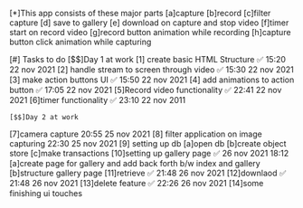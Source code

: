 [*]This app consists of these major parts
  [a]capture [b]record [c]filter capture
  [d] save to gallery [e] download on capture and stop video
  [f]timer start on record video
  [g]record button animation while recording
  [h]capture button click animation while capturing


[#] Tasks to do
    [$$]Day 1 at work
[1] create basic HTML  Structure ✅ 15:20  22 nov 2021
[2] handle stream to screen through video ✅ 15:30 22 nov 2021
[3] make action buttons UI       ✅ 15:50 22 nov 2021
[4] add animations to action button ✅ 17:05 22 nov 2021
[5]Record video functionality     ✅ 22:41 22 nov 2021
[6]timer functionality  ✅ 23:10 22 nov 2011

    [$$]Day 2 at work
[7]camera capture 20:55 25 nov 2021
[8] filter application on image capturing 22:30 25 nov 2021
[9] setting up db
  [a]open db
  [b]create object store
  [c]make transactions
[10]setting up gallery page         ✅ 26 nov 2021 18:12 
  [a]create page for gallery and add back forth b/w index and gallery
  [b]structure gallery page
[11]retrieve                        ✅ 21:48 26 nov 2021
[12]downlaod                        ✅ 21:48 26 nov 2021
[13]delete feature                  ✅ 22:26 26 nov 2021
[14]some finishing ui touches